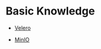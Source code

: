 # Basic Knowledge
- [Velero](https://www.notion.so/Velero-8a98c8aaec4e4e76885a4c8efd6f092a)


- [MinIO](https://www.notion.so/MinIO-724cb356c19546caa1557b0d1d574e76)
